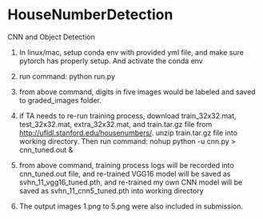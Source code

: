 # HouseNumberDetection
CNN and Object Detection

1. In linux/mac, setup conda env with provided yml file, and make sure pytorch has properly setup. And activate the conda env


2. run command: python run.py

3. from above command, digits in five images would be labeled and saved to graded_images folder. 

4. if TA needs to re-run training process, download train_32x32.mat, test_32x32.mat, extra_32x32.mat, and train.tar.gz file  from http://ufldl.stanford.edu/housenumbers/. unzip train.tar.gz file into working directory. Then run command: nohup python -u cnn.py > cnn_tuned.out &

5. from above command, training process logs will be recorded into cnn_tuned.out file, and re-trained VGG16 model will be saved as svhn_11_vgg16_tuned.pth, and re-trained my own CNN model will be saved as svhn_11_cnn5_tuned.pth into working directory

6. The output images 1.png to 5.png were also included in submission. 
